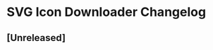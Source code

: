 <!-- Keep a Changelog guide -> https://keepachangelog.com -->

# SVG Icon Downloader Changelog

## [Unreleased]
